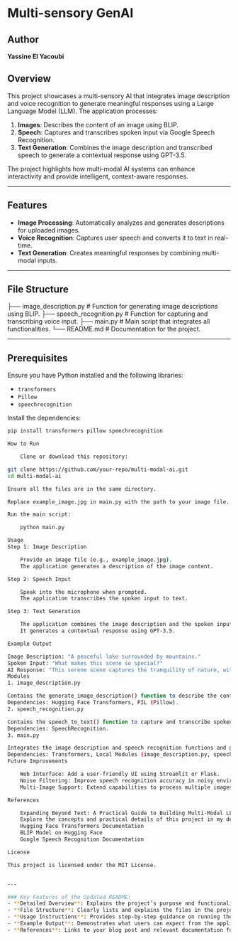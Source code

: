 # Multi-sensory GenAI 

## Author
**Yassine El Yacoubi**

## Overview
This project showcases a multi-sensory AI that integrates image description and voice recognition to generate meaningful responses using a Large Language Model (LLM). The application processes:
1. **Images**: Describes the content of an image using BLIP.
2. **Speech**: Captures and transcribes spoken input via Google Speech Recognition.
3. **Text Generation**: Combines the image description and transcribed speech to generate a contextual response using GPT-3.5.

The project highlights how multi-modal AI systems can enhance interactivity and provide intelligent, context-aware responses.

---

## Features
- **Image Processing**: Automatically analyzes and generates descriptions for uploaded images.
- **Voice Recognition**: Captures user speech and converts it to text in real-time.
- **Text Generation**: Creates meaningful responses by combining multi-modal inputs.

---

## File Structure

├── image_description.py # Function for generating image descriptions using BLIP. 
├── speech_recognition.py # Function for capturing and transcribing voice input. 
├── main.py # Main script that integrates all functionalities. 
└── README.md # Documentation for the project.

---

## Prerequisites
Ensure you have Python installed and the following libraries:
- `transformers`
- `Pillow`
- `speechrecognition`

Install the dependencies:
```bash
pip install transformers pillow speechrecognition

How to Run

    Clone or download this repository:

git clone https://github.com/your-repo/multi-modal-ai.git
cd multi-modal-ai

Ensure all the files are in the same directory.

Replace example_image.jpg in main.py with the path to your image file.

Run the main script:

    python main.py

Usage
Step 1: Image Description

    Provide an image file (e.g., example_image.jpg).
    The application generates a description of the image content.

Step 2: Speech Input

    Speak into the microphone when prompted.
    The application transcribes the spoken input to text.

Step 3: Text Generation

    The application combines the image description and the spoken input.
    It generates a contextual response using GPT-3.5.

Example Output

Image Description: "A peaceful lake surrounded by mountains."
Spoken Input: "What makes this scene so special?"
AI Response: "This serene scene captures the tranquility of nature, with the calm lake reflecting the grandeur of the mountains."
Modules
1. image_description.py

Contains the generate_image_description() function to describe the content of an image using the BLIP model.
Dependencies: Hugging Face Transformers, PIL (Pillow).
2. speech_recognition.py

Contains the speech_to_text() function to capture and transcribe spoken input.
Dependencies: SpeechRecognition.
3. main.py

Integrates the image description and speech recognition functions and generates responses using GPT-3.5.
Dependencies: Transformers, Local Modules (image_description.py, speech_recognition.py).
Future Improvements

    Web Interface: Add a user-friendly UI using Streamlit or Flask.
    Noise Filtering: Improve speech recognition accuracy in noisy environments.
    Multi-Image Support: Extend capabilities to process multiple images simultaneously.

References

    Expanding Beyond Text: A Practical Guide to Building Multi-Modal LLM Solutions
    Explore the concepts and practical details of this project in my detailed blog post.
    Hugging Face Transformers Documentation
    BLIP Model on Hugging Face
    Google Speech Recognition Documentation

License

This project is licensed under the MIT License.


---

### Key Features of the Updated README:
- **Detailed Overview**: Explains the project’s purpose and functionality.
- **File Structure**: Clearly lists and explains the files in the project.
- **Usage Instructions**: Provides step-by-step guidance on running the application.
- **Example Output**: Demonstrates what users can expect from the application.
- **References**: Links to your blog post and relevant documentation for further reading.
